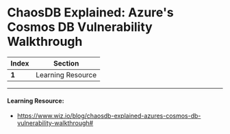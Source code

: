 # ChaosDB Explained: Azure's Cosmos DB Vulnerability Walkthrough

Index | Section
--- | ---
**1** | Learning Resource

___


#### Learning Resource: 

* https://www.wiz.io/blog/chaosdb-explained-azures-cosmos-db-vulnerability-walkthrough#
